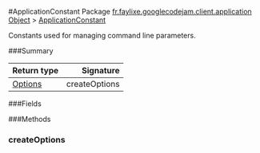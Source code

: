 #ApplicationConstant
Package [fr.faylixe.googlecodejam.client.application](nullfr/faylixe/googlecodejam/client/application)
[Object]() > [ApplicationConstant]()

<p>Constants used for managing command
 line parameters.</p>

###Summary

Return type | Signature
--- | ---:
[Options]() | createOptions

###Fields

###Methods
### createOptions
